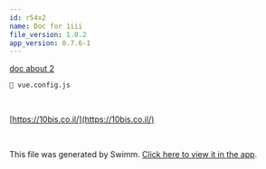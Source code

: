 ```yaml
---
id: r54x2
name: Doc for 1iii
file_version: 1.0.2
app_version: 0.7.6-1
---
```


[doc about 2](doc-about-2.cbniu.sw.md)

`📄 vue.config.js`

<br/>

[https://10bis.co.il/](https://10bis.co.il/)

<br/>

This file was generated by Swimm. [Click here to view it in the app](https://swimm-web-app.web.app/repos/Z2l0aHViJTNBJTNBdGVzdC1wcm9qZWN0LXJlbmFtZWQlM0ElM0FuYWRhdi1zd2ltbQ==/docs/r54x2).
